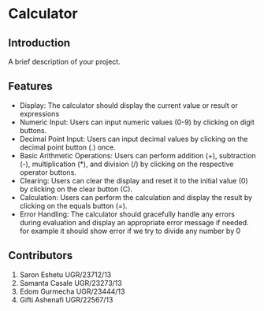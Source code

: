 <h1>Calculator</h1>
<h2>Introduction</h2>
<p>A brief description of your project.</p>

<h2>Features</h2>
<ul>
  <li>
Display: The calculator should display the current value or result or expressions</li>
  <li>Numeric Input: Users can input numeric values (0-9) by clicking on digit buttons.</li>
  <li>Decimal Point Input: Users can input decimal values by clicking on the decimal point button (.) once.</li>
  <li>Basic Arithmetic Operations: Users can perform addition (+), subtraction (-), multiplication (*), and division (/) by clicking on the respective operator buttons.</li>
  
  <li>Clearing: Users can clear the display and reset it to the initial value (0) by clicking on the clear button (C).</li>
  <li>Calculation: Users can perform the calculation and display the result by clicking on the equals button (=).</li>
  <li>Error Handling: The calculator should gracefully handle any errors during evaluation and display an appropriate error message if needed. for example it should show error if we try to divide any number by 0</li>
</ul>

<h2>Contributors</h2>
<ol>
  <li>Saron Eshetu       UGR/23712/13 </li>
  <li>Samanta Casale   UGR/23273/13 </li>
  <li>Edom Gurmecha  UGR/23444/13 </li>
  <li>Gifti Ashenafi        UGR/22567/13  </li>
</ol>

